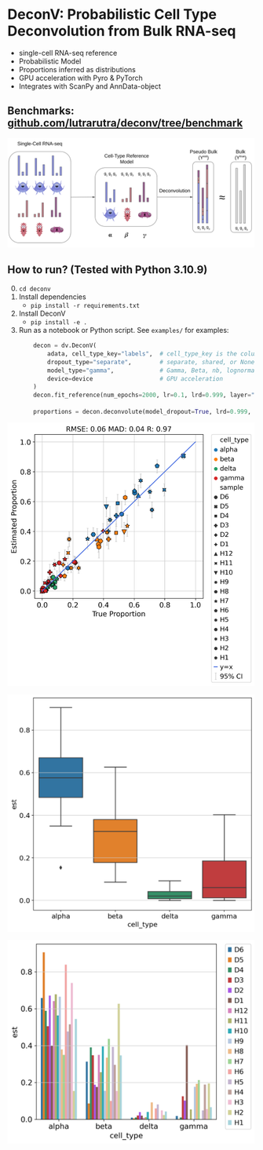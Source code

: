 # DeconV: Probabilistic Cell Type Deconvolution from Bulk RNA-seq

- single-cell RNA-seq reference
- Probabilistic Model
- Proportions inferred as distributions
- GPU acceleration with Pyro & PyTorch
- Integrates with ScanPy and AnnData-object

## Benchmarks: [github.com/lutrarutra/deconv/tree/benchmark](https://github.com/lutrarutra/deconv/tree/benchmark) 

![](https://github.com/lutrarutra/deconv/blob/main/DeconV/figures/banner.png?raw=true)

## How to run? (Tested with Python 3.10.9)
0. `cd deconv`
1. Install dependencies
    - `pip install -r requirements.txt`
2. Install DeconV
    - `pip install -e .`
3. Run as a notebook or Python script. See `examples/` for examples:
    ```python
        decon = dv.DeconV(
            adata, cell_type_key="labels",  # cell_type_key is the column key in adata.obs that holds the cell type annotations 
            dropout_type="separate",        # separate, shared, or None
            model_type="gamma",             # Gamma, Beta, nb, lognormal, or static    
            device=device                   # GPU acceleration
        )
        decon.fit_reference(num_epochs=2000, lr=0.1, lrd=0.999, layer="counts")

        proportions = decon.deconvolute(model_dropout=True, lrd=0.999, lr=0.1, num_epochs=1000)
    ```


![](https://github.com/lutrarutra/deconv/blob/main/DeconV/figures/xin_xy.png?raw=true)

![](https://github.com/lutrarutra/deconv/blob/main/DeconV/figures/xin_boxes.png?raw=true)

![](https://github.com/lutrarutra/deconv/blob/main/DeconV/figures/xin_bars.png?raw=true)
